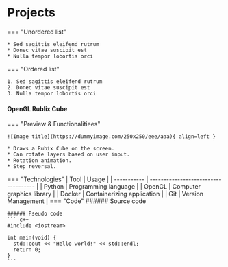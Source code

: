 # Projects


=== "Unordered list"

    * Sed sagittis eleifend rutrum
    * Donec vitae suscipit est
    * Nulla tempor lobortis orci

=== "Ordered list"

    1. Sed sagittis eleifend rutrum
    2. Donec vitae suscipit est
    3. Nulla tempor lobortis orci

#### OpenGL Rublix Cube
=== "Preview & Functionalitiees"

    ![Image title](https://dummyimage.com/250x250/eee/aaa){ align=left }
    
    * Draws a Rubix Cube on the screen.
    * Can rotate layers based on user input.
    * Rotation animation.
    * Step reversal.
    
=== "Technologies"
    | Tool      | Usage                          |
    | ----------- | ------------------------------------ |
    | Python       | Programming language  |
    | OpenGL      | Computer graphics library |
    | Docker | Containerizing application | 
    | Git | Version Management | 
=== "Code"
    ###### Source code

    ###### Pseudo code
    ``` c++
    #include <iostream>

    int main(void) {
      std::cout << "Hello world!" << std::endl;
      return 0;
    }
    ```

